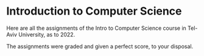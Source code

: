 # Introduction to Computer Science

Here are all the assignments of the Intro to Computer Science course in Tel-Aviv University, as to 2022.

The assignments were graded and given a perfect score, to your disposal.
